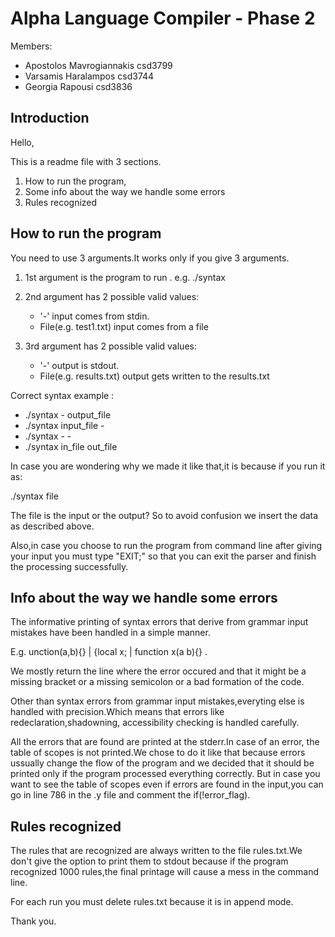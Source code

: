 # Alpha Language Compiler - Phase 2

Members:

- Apostolos Mavrogiannakis csd3799
- Varsamis Haralampos csd3744
- Georgia Rapousi csd3836

## Introduction

Hello,

This is a readme file with 3 sections.

1. How to run the program,
2. Some info about the way we handle some errors
3. Rules recognized

## How to run the program

You need to use 3 arguments.It works only if you give 3 arguments.

1. 1st argument is the program to run . e.g. ./syntax

2. 2nd argument has 2 possible valid values:
   - '-' input comes from stdin.
   - File(e.g. test1.txt) input comes from a file
3. 3rd argument has 2 possible valid values:
   - '-' output is stdout.
   - File(e.g. results.txt) output gets written to the results.txt

Correct syntax example :

- ./syntax - output_file
- ./syntax input_file -
- ./syntax - -
- ./syntax in_file out_file

In case you are wondering why we made it like that,it is because if you run it as:

./syntax file

The file is the input or the output? So to avoid confusion we insert the data as described above.

Also,in case you choose to run the program from command line after giving your input you must type "EXIT;" so that you can exit the parser and finish the processing successfully.

## Info about the way we handle some errors

The informative printing of syntax errors that derive from grammar input mistakes have been handled in a simple manner.

E.g. unction(a,b){} | {local x; | function x(a b){}  .

We mostly return the line where the error occured and that it might be a missing bracket or a missing semicolon or a bad formation of the code.

Other than syntax errors from grammar input mistakes,everyting else is handled with precision.Which means that errors like redeclaration,shadowning, accessibility checking is handled carefully.

All the errors that are found are printed at the stderr.In case of an error, the table of scopes is not printed.We chose to do it like that because errors ussually change the flow of the program and we decided that it should be printed only if the program processed everything correctly. But in case you want to see the table of scopes even if errors are found in the input,you can go in line 786 in the .y file and comment the if(!error_flag).

## Rules recognized

The rules that are recognized are always written to the file rules.txt.We don't give the option to print them to stdout because if the program recognized 1000 rules,the final printage will cause a mess in the command line.

For each run you must delete rules.txt because it is in append mode.

Thank you.
